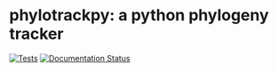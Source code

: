 # phylotrackpy: a python phylogeny tracker

[![Tests](https://github.com/emilydolson/python-phylogeny-tracker/actions/workflows/test.yml/badge.svg)](https://github.com/emilydolson/python-phylogeny-tracker/actions/workflows/test.yml) [![Documentation Status](https://readthedocs.org/projects/python-phylogeny-tracker/badge/?version=latest)](https://python-phylogeny-tracker.readthedocs.io/en/latest/?badge=latest)
